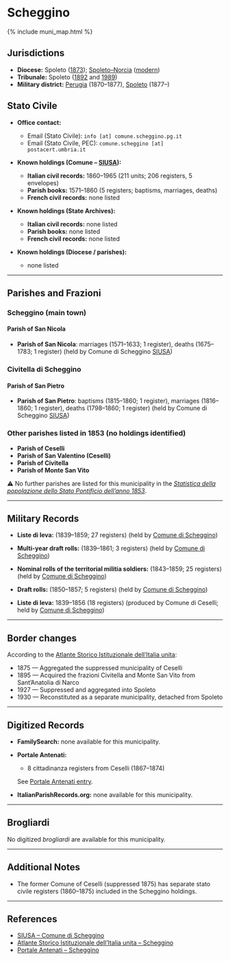 # Scheggino

{% include muni_map.html %}

## Jurisdictions

* **Diocese:** Spoleto ([1873](https://www.google.it/books/edition/Il_libro_de_comuni_del_Regno_d_Italia_co/WF9mfeJJcDEC?gbpv=1)); [Spoleto–Norcia](../dio/spoleto.md) ([modern](https://www.chiesacattolica.it/annuario-cei/ricerca-parrocchie/))
* **Tribunale:** Spoleto ([1892](https://www.google.it/books/edition/Bollettino_ufficiale_del_Ministero_di_gr/kRXd4t5fK-0C?hl=en&gbpv=1&pg=PA457&printsec=frontcover) and [1989](https://www.google.it/books/edition/Gazzetta_ufficiale_della_Repubblica_ital/-Z6nogg-qMQC?hl=en&gbpv=1&pg=RA8-PA38&printsec=frontcover))
* **Military district:** [Perugia](../mil/perugia.md) (1870–1877), [Spoleto](../mil/spoleto.md) (1877–)

## Stato Civile

* **Office contact:**

  * Email (Stato Civile): `info [at] comune.scheggino.pg.it`
  * Email (Stato Civile, PEC): `comune.scheggino [at] postacert.umbria.it`

* **Known holdings (Comune – [SIUSA](https://siusa-archivi.cultura.gov.it/cgi-bin/siusa/pagina.pl?TipoPag=comparc&Chiave=276158)):**

  * **Italian civil records:** 1860–1965 (211 units; 206 registers, 5 envelopes)
  * **Parish books:** 1571–1860 (5 registers; baptisms, marriages, deaths)
  * **French civil records:** none listed

* **Known holdings (State Archives):**

  * **Italian civil records:** none listed
  * **Parish books:** none listed
  * **French civil records:** none listed

* **Known holdings (Diocese / parishes):**

  * none listed

---

## Parishes and Frazioni

### Scheggino (main town)

#### Parish of San Nicola

* **Parish of San Nicola**: marriages (1571–1633; 1 register), deaths (1675–1783; 1 register) (held by Comune di Scheggino [SIUSA](https://siusa-archivi.cultura.gov.it/cgi-bin/siusa/pagina.pl?TipoPag=comparc&Chiave=276158))

### Civitella di Scheggino

#### Parish of San Pietro

* **Parish of San Pietro**: baptisms (1815–1860; 1 register), marriages (1816–1860; 1 register), deaths (1798–1860; 1 register) (held by Comune di Scheggino [SIUSA](https://siusa-archivi.cultura.gov.it/cgi-bin/siusa/pagina.pl?TipoPag=comparc&Chiave=276158))

### Other parishes listed in 1853 (no holdings identified)

* **Parish of Ceselli**
* **Parish of San Valentino (Ceselli)**
* **Parish of Civitella**
* **Parish of Monte San Vito**

⚠️ No further parishes are listed for this municipality in the *[Statistica della popolazione dello Stato Pontificio dell’anno 1853](https://www.google.it/books/edition/Statistics_della_popolazione_dello_Stato/v6dCAQAAMAAJ)*.

---

## Military Records

* **Liste di leva:** (1839–1859; 27 registers) (held by [Comune di Scheggino](https://siusa-archivi.cultura.gov.it/cgi-bin/siusa/pagina.pl?TipoPag=comparc&Chiave=275783&RicVM=ricercasemplice&RicProgetto=reg%2dumb&RicPag=2&RicFrmRicSemplice=Liste%20di%20leva&RicSez=complessi))
* **Multi-year draft rolls:** (1839–1861; 3 registers) (held by [Comune di Scheggino](https://siusa-archivi.cultura.gov.it/cgi-bin/siusa/pagina.pl?TipoPag=comparc&Chiave=275783&RicVM=ricercasemplice&RicProgetto=reg%2dumb&RicPag=2&RicFrmRicSemplice=Liste%20di%20leva&RicSez=complessi))
* **Nominal rolls of the territorial militia soldiers:** (1843–1859; 25 registers) (held by [Comune di Scheggino](https://siusa-archivi.cultura.gov.it/cgi-bin/siusa/pagina.pl?TipoPag=comparc&Chiave=275783&RicVM=ricercasemplice&RicProgetto=reg%2dumb&RicPag=2&RicFrmRicSemplice=Liste%20di%20leva&RicSez=complessi))
* **Draft rolls:** (1850–1857; 5 registers) (held by [Comune di Scheggino](https://siusa-archivi.cultura.gov.it/cgi-bin/siusa/pagina.pl?TipoPag=comparc&Chiave=275783&RicVM=ricercasemplice&RicProgetto=reg%2dumb&RicPag=2&RicFrmRicSemplice=Liste%20di%20leva&RicSez=complessi))

* **Liste di leva:** 1839–1856 (18 registers) (produced by Comune di Ceselli; held by [Comune di Scheggino](https://siusa-archivi.cultura.gov.it/cgi-bin/siusa/pagina.pl?TipoPag=comparc&Chiave=275786&RicVM=ricercasemplice&RicFrmRicSemplice=Liste%20di%20leva&RicProgetto=reg%2dumb&RicSez=complessi))

---

## Border changes

According to the [Atlante Storico Istituzionale dell’Italia unita](http://dati.san.beniculturali.it/asi/local/detail.html?UA05117):

* 1875 — Aggregated the suppressed municipality of Ceselli
* 1895 — Acquired the frazioni Civitella and Monte San Vito from Sant’Anatolia di Narco
* 1927 — Suppressed and aggregated into Spoleto
* 1930 — Reconstituted as a separate municipality, detached from Spoleto

---

## Digitized Records

* **FamilySearch:** none available for this municipality.

* **Portale Antenati:**

  * 8 cittadinanza registers from Ceselli (1867–1874)

  See [Portale Antenati entry](https://antenati.cultura.gov.it/search-registry/?localita=scheggino).

* **ItalianParishRecords.org:** none available for this municipality.

---

## Brogliardi

No digitized *brogliardi* are available for this municipality.

---

## Additional Notes

* The former Comune of Ceselli (suppressed 1875) has separate stato civile registers (1860–1875) included in the Scheggino holdings.

---

## References

* [SIUSA – Comune di Scheggino](https://siusa-archivi.cultura.gov.it/cgi-bin/siusa/pagina.pl?TipoPag=comparc&Chiave=276158)
* [Atlante Storico Istituzionale dell’Italia unita – Scheggino](http://dati.san.beniculturali.it/asi/local/detail.html?UA05117)
* [Portale Antenati – Scheggino](https://antenati.cultura.gov.it/search-registry/?localita=scheggino)
